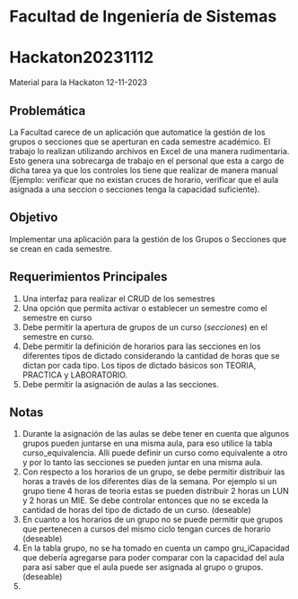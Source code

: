 # Facultad de Ingeniería de Sistemas
# Hackaton20231112
Material para la Hackaton 12-11-2023

## Problemática
La Facultad carece de un aplicación que automatice la gestión de los grupos o secciones que se aperturan en cada semestre académico. El trabajo lo realizan utilizando archivos en Excel de una manera rudimentaria. Esto genera una sobrecarga de trabajo en el personal que esta a cargo de dicha tarea ya que los controles los tiene que realizar de manera manual (Ejemplo: verificar que no existan cruces de horario, verificar que el aula asignada a una seccion o secciones tenga la capacidad suficiente).
## Objetivo
Implementar una aplicación para la gestión de los Grupos o Secciones que se crean en cada semestre.

## Requerimientos Principales
1. Una interfaz para realizar el CRUD de los semestres
2. Una opción que permita activar o establecer un semestre como el semestre en curso
3. Debe permitir la apertura de grupos de un curso (*secciones*) en el semestre en curso.
4. Debe permitir la definición de horarios para las secciones en los diferentes tipos de dictado considerando la cantidad de horas que se dictan por cada tipo. Los tipos de dictado básicos son TEORIA, PRACTICA y LABORATORIO.
5. Debe permitir la asignación de aulas a las secciones.

## Notas
1. Durante la asignación de las aulas se debe tener en cuenta que algunos grupos pueden juntarse en una misma aula, para eso utilice la tabla curso_equivalencia. Alli puede definir un curso como equivalente a otro y por lo tanto las secciones se pueden juntar en una misma aula.
2. Con respecto a los horarios de un grupo, se debe permitir distribuir las horas a través de los diferentes días de la semana. Por ejemplo si un grupo tiene 4 horas de teoria estas se pueden distribuir 2 horas un LUN y 2 horas un MIE. Se debe controlar entonces que no se exceda la cantidad de horas del tipo de dictado de un curso. (deseable)
3. En cuanto a los horarios de un grupo no se puede permitir que grupos que pertenecen a cursos del mismo ciclo tengan curces de horario (deseable)
4. En la tabla grupo, no se ha tomado en cuenta un campo gru_iCapacidad que debería agregarse para poder comparar con la capacidad del aula para asi saber que el aula puede ser asignada al grupo o grupos. (deseable)
5. 
